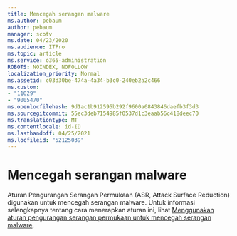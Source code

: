 ```yaml
---
title: Mencegah serangan malware
ms.author: pebaum
author: pebaum
manager: scotv
ms.date: 04/23/2020
ms.audience: ITPro
ms.topic: article
ms.service: o365-administration
ROBOTS: NOINDEX, NOFOLLOW
localization_priority: Normal
ms.assetid: c03d30be-474a-4a34-b3c0-240eb2a2c466
ms.custom:
- "11029"
- "9005470"
ms.openlocfilehash: 9d1ac1b912595b292f9600a6843846daefb3f3d3
ms.sourcegitcommit: 55ec3deb7154985f0537d1c3eaab56c418deec70
ms.translationtype: MT
ms.contentlocale: id-ID
ms.lasthandoff: 04/25/2021
ms.locfileid: "52125039"
---
```

# <a name="prevent-malware-infection"></a>Mencegah serangan malware

Aturan Pengurangan Serangan Permukaan (ASR, Attack Surface Reduction) digunakan untuk mencegah serangan malware. Untuk informasi selengkapnya tentang cara menerapkan aturan ini, lihat [Menggunakan aturan pengurangan serangan permukaan untuk mencegah serangan malware](https://docs.microsoft.com/microsoft-365/security/defender-endpoint/attack-surface-reduction?view=o365-worldwide#attack-surface-reduction-rules).